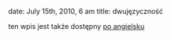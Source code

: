 date: July 15th, 2010, 6 am
title: dwujęzyczność

ten wpis jest także dostępny [po angielsku](bilingual.en)
